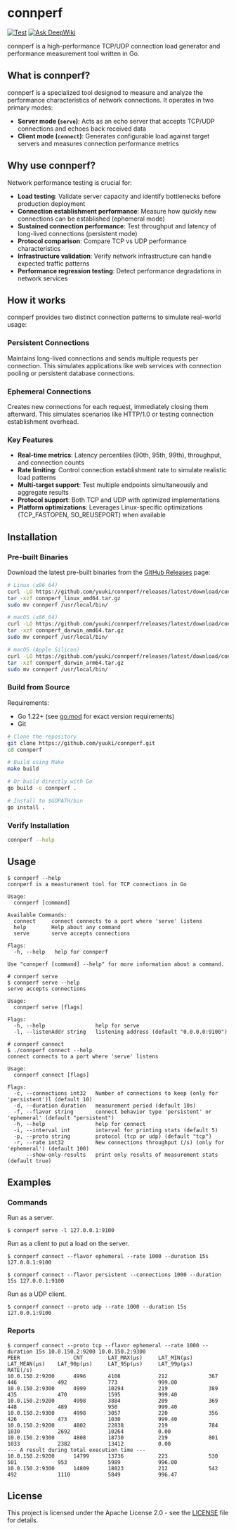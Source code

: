 # connperf

[![Test](https://github.com/yuuki/connperf/actions/workflows/test.yml/badge.svg)](https://github.com/yuuki/connperf/actions/workflows/test.yml)
[![Ask DeepWiki](https://deepwiki.com/badge.svg)](https://deepwiki.com/yuuki/connperf)

connperf is a high-performance TCP/UDP connection load generator and performance measurement tool written in Go.

## What is connperf?

connperf is a specialized tool designed to measure and analyze the performance characteristics of network connections. It operates in two primary modes:

- **Server mode (`serve`)**: Acts as an echo server that accepts TCP/UDP connections and echoes back received data
- **Client mode (`connect`)**: Generates configurable load against target servers and measures connection performance metrics

## Why use connperf?

Network performance testing is crucial for:

- **Load testing**: Validate server capacity and identify bottlenecks before production deployment
- **Connection establishment performance**: Measure how quickly new connections can be established (ephemeral mode)
- **Sustained connection performance**: Test throughput and latency of long-lived connections (persistent mode)
- **Protocol comparison**: Compare TCP vs UDP performance characteristics
- **Infrastructure validation**: Verify network infrastructure can handle expected traffic patterns
- **Performance regression testing**: Detect performance degradations in network services

## How it works

connperf provides two distinct connection patterns to simulate real-world usage:

### Persistent Connections
Maintains long-lived connections and sends multiple requests per connection. This simulates applications like web services with connection pooling or persistent database connections.

### Ephemeral Connections
Creates new connections for each request, immediately closing them afterward. This simulates scenarios like HTTP/1.0 or testing connection establishment overhead.

### Key Features

- **Real-time metrics**: Latency percentiles (90th, 95th, 99th), throughput, and connection counts
- **Rate limiting**: Control connection establishment rate to simulate realistic load patterns
- **Multi-target support**: Test multiple endpoints simultaneously and aggregate results
- **Protocol support**: Both TCP and UDP with optimized implementations
- **Platform optimizations**: Leverages Linux-specific optimizations (TCP_FASTOPEN, SO_REUSEPORT) when available

## Installation

### Pre-built Binaries

Download the latest pre-built binaries from the [GitHub Releases](https://github.com/yuuki/connperf/releases) page:

```bash
# Linux (x86_64)
curl -LO https://github.com/yuuki/connperf/releases/latest/download/connperf_linux_amd64.tar.gz
tar -xzf connperf_linux_amd64.tar.gz
sudo mv connperf /usr/local/bin/

# macOS (x86_64)
curl -LO https://github.com/yuuki/connperf/releases/latest/download/connperf_darwin_amd64.tar.gz
tar -xzf connperf_darwin_amd64.tar.gz
sudo mv connperf /usr/local/bin/

# macOS (Apple Silicon)
curl -LO https://github.com/yuuki/connperf/releases/latest/download/connperf_darwin_arm64.tar.gz
tar -xzf connperf_darwin_arm64.tar.gz
sudo mv connperf /usr/local/bin/
```

### Build from Source

Requirements:
- Go 1.22+ (see [go.mod](go.mod) for exact version requirements)
- Git

```bash
# Clone the repository
git clone https://github.com/yuuki/connperf.git
cd connperf

# Build using Make
make build

# Or build directly with Go
go build -o connperf .

# Install to $GOPATH/bin
go install .
```

### Verify Installation

```bash
connperf --help
```

## Usage

```shell-session
$ connperf --help
connperf is a measturement tool for TCP connections in Go

Usage:
  connperf [command]

Available Commands:
  connect     connect connects to a port where 'serve' listens
  help        Help about any command
  serve       serve accepts connections

Flags:
  -h, --help   help for connperf

Use "connperf [command] --help" for more information about a command.

# connperf serve
$ connperf serve --help
serve accepts connections

Usage:
  connperf serve [flags]

Flags:
  -h, --help                help for serve
  -l, --listenAddr string   listening address (default "0.0.0.0:9100")

# connperf connect
$ ./connperf connect --help
connect connects to a port where 'serve' listens

Usage:
  connperf connect [flags]

Flags:
  -c, --connections int32   Number of connections to keep (only for 'persistent')l (default 10)
  -d, --duration duration   measurement period (default 10s)
  -f, --flavor string       connect behavior type 'persistent' or 'ephemeral' (default "persistent")
  -h, --help                help for connect
  -i, --interval int        interval for printing stats (default 5)
  -p, --proto string        protocol (tcp or udp) (default "tcp")
  -r, --rate int32          New connections throughput (/s) (only for 'ephemeral') (default 100)
      --show-only-results   print only results of measurement stats (default true)
```

## Examples

### Commands

Run as a server.

```shell-session
$ connperf serve -l 127.0.0.1:9100
```

Run as a client to put a load on the server.

```shell-session
$ connperf connect --flavor ephemeral --rate 1000 --duration 15s 127.0.0.1:9100
```

```shell-session
$ connperf connect --flavor persistent --connections 1000 --duration 15s 127.0.0.1:9100
```

Run as a UDP client.

```shell-session
$ connperf connect --proto udp --rate 1000 --duration 15s 127.0.0.1:9100
```

### Reports

```shell-session
$ connperf connect --proto tcp --flavor ephemeral --rate 1000 --duration 15s 10.0.150.2:9200 10.0.150.2:9300
PEER                 CNT        LAT_MAX(µs)     LAT_MIN(µs)     LAT_MEAN(µs)    LAT_90p(µs)     LAT_95p(µs)     LAT_99p(µs)     RATE(/s)
10.0.150.2:9200      4996       4108            212             367             446             492             773             999.00
10.0.150.2:9300      4999       10294           219             389             435             470             1595            999.40
10.0.150.2:9200      4998       3884            209             369             448             489             950             999.40
10.0.150.2:9300      4998       3057            220             356             426             473             1030            999.40
10.0.150.2:9200      4802       22838           219             784             1030            2692            10264           0.00
10.0.150.2:9300      4808       18730           219             801             1033            2382            13412           0.00
--- A result during total execution time ---
10.0.150.2:9200      14799      13736           223             530             501             953             5989            996.00
10.0.150.2:9300      14809      18023           212             542             492             1110            5849            996.47
```

## License

This project is licensed under the Apache License 2.0 - see the [LICENSE](LICENSE) file for details.
